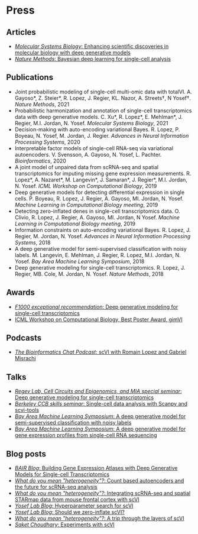 # Press


## Articles
- [*Molecular Systems Biology*: Enhancing scientific discoveries in molecular biology with deep generative models](https://www.embopress.org/doi/full/10.15252/msb.20199198)
- [*Nature Methods*: Bayesian deep learning for single-cell analysis](https://www.nature.com/articles/s41592-018-0230-9&)


## Publications

 - Joint probabilistic modeling of single-cell multi-omic data with totalVI.
A. Gayoso\*, Z. Steier\*, R. Lopez, J. Regier, KL. Nazor, A. Streets†, N Yosef†.
*Nature Methods*, 2021
- Probabilistic harmonization and annotation of single-cell transcriptomics data with deep generative models. 
C. Xu\*, R. Lopez\*, E. Mehlman\*, J. Regier, M.I. Jordan, N. Yosef.
*Molecular Systems Biology*, 2021
- Decision-making with auto-encoding variational Bayes.
R. Lopez, P. Boyeau, N. Yosef, M. Jordan, J. Regier.
*Advances in Neural Information Processing Systems*, 2020
- Interpretable factor models of single-cell RNA-seq via variational autoencoders.
V. Svensson, A. Gayoso, N. Yosef, L. Pachter.
*Bioinformatics*, 2020
- A joint model of unpaired data from scRNA-seq and spatial transcriptomics for imputing missing gene expression measurements.
R. Lopez\*, A. Nazaret\*, M. Langevin\*, J. Samaran\*, J. Regier\*, M.I. Jordan, N. Yosef.
*ICML Workshop on Computational Biology*, 2019
- Deep generative models for detecting differential expression in single cells.
P. Boyeau, R. Lopez, J. Regier, A. Gayoso, MI. Jordan, N. Yosef.
*Machine Learning in Computational Biology meeting*, 2019
- Detecting zero-inflated denes in single-cell transcriptomics data.
O. Clivio, R. Lopez, J. Regier, A. Gayoso, MI. Jordan, N Yosef.
*Machine Learning in Computational Biology meeting*, 2019
- Information constraints on auto-encoding variational Bayes.
R. Lopez, J. Regier, M. Jordan, N. Yosef.
*Advances in Neural Information Processing Systems*, 2018
- A deep generative model for semi-supervised classification with noisy labels.
M. Langevin, E. Mehlman, J. Regier, R. Lopez, M.I. Jordan, N. Yosef.
*Bay Area Machine Learning Symposium*, 2018
- Deep generative modeling for single-cell transcriptomics.
R. Lopez, J. Regier, MB. Cole, M. Jordan, N. Yosef.
*Nature Methods*, 2018

## Awards

- [*F1000 exceptional recommendation*: Deep generative modeling for single-cell transcriptomics](https://facultyopinions.com/prime/734522090)
- [ICML Workshop on Computational Biology, Best Poster Award, gimVI](https://sites.google.com/view/icml-compbio-2019/home)

## Podcasts

- [*The Bioinformatics Chat Podcast*: scVI with Romain Lopez and Gabriel Misrachi](https://bioinformatics.chat/scvi)

## Talks

- [*Regev Lab, Cell Circuits and Epigenomics, and MIA special seminar*: Deep generative modeling for single-cell transcriptomics](https://www.broadinstitute.org/talks/regev-lab-cell-circuits-and-epigenomics-and-mia-special-seminar-deep-generative-modeling)
- [*Berkeley CCB skills seminar*: Single-cell data analysis with Scanpy and scvi-tools](https://ccbskillssem.github.io/pages/scanpy_scvi_tools/)
- [*Bay Area Machine Learning Symposium*: A deep generative model for semi-supervised classification with noisy labels](https://www.youtube.com/watch?v=A2Sv0AUA27I)
- [*Bay Area Machine Learning Symposium*: A deep generative model for gene expression profiles from single-cell RNA sequencing](https://www.youtube.com/watch?v=NlpqwjQ91Sc)

## Blog posts

- [*BAIR Blog*: Building Gene Expression Atlases with Deep Generative Models for Single-cell Transcriptomics](https://bair.berkeley.edu/blog/2018/12/05/genes/)
- [*What do you mean "heterogeneity"?*: Count based autoencoders and the future for scRNA-seq analysis](https://www.nxn.se/valent/2018/4/20/count-based-autoencoders-and-the-future-for-scrna-seq-analysis)
- [*What do you mean "heterogeneity"?*: Integrating scRNA-seq and spatial STARmap data from mouse frontal cortex with scVI](https://www.nxn.se/valent/2018/10/4/integrating-single-cell-and-spatial-frontal-cortex-data-with-scvi)
- [*Yosef Lab Blog*: Hyperparameter search for scVI](https://scvi-tools.org/blog/autotune)
- [*Yosef Lab Blog*: Should we zero-inflate scVI?](https://scvi-tools.org/blog/zero-inflation)
- [*What do you mean "heterogeneity"?*: A trip through the layers of scVI](https://www.nxn.se/valent/2020/9/16/a-trip-through-the-layers-of-scvi)
- [*Saket Choudhary*: Experiments with scVI](https://saket-choudhary.me/blog/2020/12/27/scvi/)

